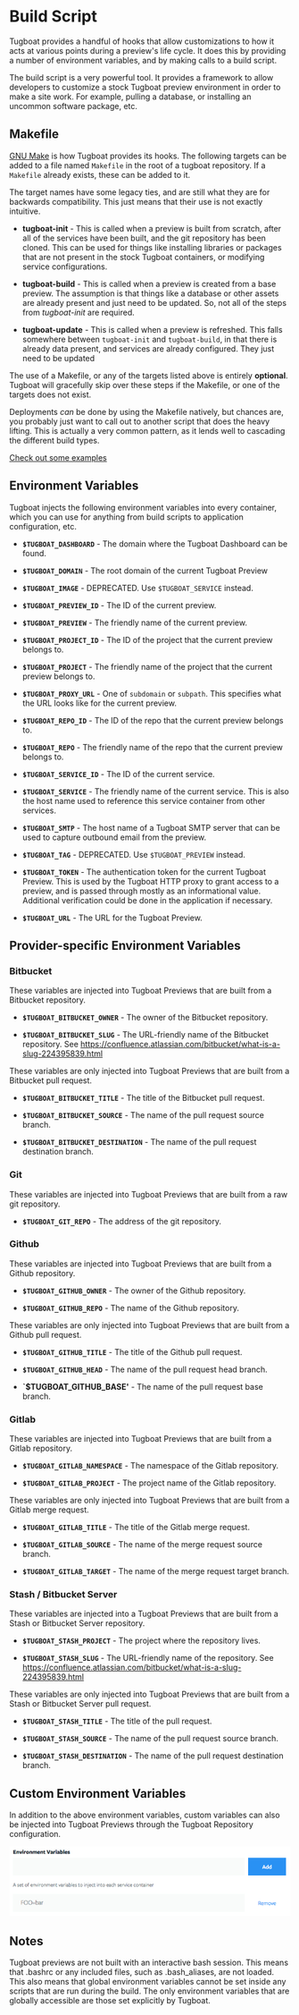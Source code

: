 # Build Script

Tugboat provides a handful of hooks that allow customizations to how it acts at
various points during a preview's life cycle. It does this by providing a
number of environment variables, and by making calls to a build script.

The build script is a very powerful tool. It provides a framework to allow
developers to customize a stock Tugboat preview environment in order to make a
site work. For example, pulling a database, or installing an uncommon software
package, etc.

## Makefile

[GNU Make](https://www.gnu.org/software/make/) is how Tugboat provides its
hooks. The following targets can be added to a file named `Makefile` in the
root of a tugboat repository. If a `Makefile` already exists, these can be
added to it.

The target names have some legacy ties, and are still what they are for
backwards compatibility. This just means that their use is not exactly
intuitive.

* **tugboat-init** - This is called when a preview is built from scratch, after
  all of the services have been built, and the git repository has been cloned.
  This can be used for things like installing libraries or packages that are
  not present in the stock Tugboat containers, or modifying service
  configurations.

* **tugboat-build** - This is called when a preview is created from a base
  preview. The assumption is that things like a database or other assets are
  already present and just need to be updated. So, not all of the steps from
  _tugboat-init_ are required.

* **tugboat-update** - This is called when a preview is refreshed. This falls
  somewhere between `tugboat-init` and `tugboat-build`, in that there is
  already data present, and services are already configured. They just need to
  be updated

The use of a Makefile, or any of the targets listed above is entirely
**optional**.  Tugboat will gracefully skip over these steps if the Makefile,
or one of the targets does not exist.

Deployments *can* be done by using the Makefile natively, but chances are, you
probably just want to call out to another script that does the heavy lifting.
This is actually a very common pattern, as it lends well to cascading the
different build types.

[Check out some examples](examples.md)

## Environment Variables

Tugboat injects the following environment variables into every container, which
you can use for anything from build scripts to application configuration, etc.

* **`$TUGBOAT_DASHBOARD`** - The domain where the Tugboat Dashboard can be found.

* **`$TUGBOAT_DOMAIN`** - The root domain of the current Tugboat Preview

* **`$TUGBOAT_IMAGE`** - DEPRECATED. Use `$TUGBOAT_SERVICE` instead.

* **`$TUGBOAT_PREVIEW_ID`** - The ID of the current preview.

* **`$TUGBOAT_PREVIEW`** - The friendly name of the current preview.

* **`$TUGBOAT_PROJECT_ID`** - The ID of the project that the current preview
  belongs to.

* **`$TUGBOAT_PROJECT`** - The friendly name of the project that the current
  preview belongs to.

* **`$TUGBOAT_PROXY_URL`** - One of `subdomain` or `subpath`. This specifies what
  the URL looks like for the current preview.

* **`$TUGBOAT_REPO_ID`** - The ID of the repo that the current preview belongs to.

* **`$TUGBOAT_REPO`** - The friendly name of the repo that the current preview
  belongs to.

* **`$TUGBOAT_SERVICE_ID`** - The ID of the current service.

* **`$TUGBOAT_SERVICE`** - The friendly name of the current service. This is also
  the host name used to reference this service container from other services.

* **`$TUGBOAT_SMTP`** - The host name of a Tugboat SMTP server that can be used
  to capture outbound email from the preview.

* **`$TUGBOAT_TAG`** - DEPRECATED. Use `$TUGBOAT_PREVIEW` instead.

* **`$TUGBOAT_TOKEN`** - The authentication token for the current Tugboat
  Preview.  This is used by the Tugboat HTTP proxy to grant access to a preview,
  and is passed through mostly as an informational value. Additional
  verification could be done in the application if necessary.

* **`$TUGBOAT_URL`** - The URL for the Tugboat Preview.

## Provider-specific Environment Variables

### Bitbucket

These variables are injected into Tugboat Previews that are built from a
Bitbucket repository.

* **`$TUGBOAT_BITBUCKET_OWNER`** - The owner of the Bitbucket repository.

* **`$TUGBOAT_BITBUCKET_SLUG`** - The URL-friendly name of the Bitbucket
  repository. See https://confluence.atlassian.com/bitbucket/what-is-a-slug-224395839.html

These variables are only injected into Tugboat Previews that are built from a
Bitbucket pull request.

* **`$TUGBOAT_BITBUCKET_TITLE`** - The title of the Bitbucket pull request.

* **`$TUGBOAT_BITBUCKET_SOURCE`** - The name of the pull request source branch.

* **`$TUGBOAT_BITBUCKET_DESTINATION`** - The name of the pull request
  destination branch.

### Git

These variables are injected into Tugboat Previews that are built from a raw
git repository.

* **`$TUGBOAT_GIT_REPO`** - The address of the git repository.

### Github

These variables are injected into Tugboat Previews that are built from a Github
repository.

* **`$TUGBOAT_GITHUB_OWNER`** - The owner of the Github repository.

* **`$TUGBOAT_GITHUB_REPO`** - The name of the Github repository.

These variables are only injected into Tugboat Previews that are built from a
Github pull request.

* **`$TUGBOAT_GITHUB_TITLE`** - The title of the Github pull request.

* **`$TUGBOAT_GITHUB_HEAD`** - The name of the pull request head branch.

* **`$TUGBOAT_GITHUB_BASE'** - The name of the pull request base branch.

### Gitlab

These variables are injected into Tugboat Previews that are built from a Gitlab
repository.

* **`$TUGBOAT_GITLAB_NAMESPACE`** - The namespace of the Gitlab repository.

* **`$TUGBOAT_GITLAB_PROJECT`** - The project name of the Gitlab repository.

These variables are only injected into Tugboat Previews that are built from a
Gitlab merge request.

* **`$TUGBOAT_GITLAB_TITLE`** - The title of the Gitlab merge request.

* **`$TUGBOAT_GITLAB_SOURCE`** - The name of the merge request source branch.

* **`$TUGBOAT_GITLAB_TARGET`** - The name of the merge request target branch.

### Stash / Bitbucket Server

These variables are injected into a Tugboat Previews that are built from a
Stash or Bitbucket Server repository.

* **`$TUGBOAT_STASH_PROJECT`** - The project where the repository lives.

* **`$TUGBOAT_STASH_SLUG`** - The URL-friendly name of the repository. See
  https://confluence.atlassian.com/bitbucket/what-is-a-slug-224395839.html

These variables are only injected into Tugboat Previews that are built from a
Stash or Bitbucket Server pull request.

* **`$TUGBOAT_STASH_TITLE`** - The title of the pull request.

* **`$TUGBOAT_STASH_SOURCE`** - The name of the pull request source branch.

* **`$TUGBOAT_STASH_DESTINATION`** - The name of the pull request destination
  branch.

## Custom Environment Variables

In addition to the above environment variables, custom variables can also be
injected into Tugboat Previews through the Tugboat Repository configuration.

![Environment Variable Configuration](_images/envvars-config.png)

## Notes

Tugboat previews are not built with an interactive bash session. This means
that .bashrc or any included files, such as .bash_aliases, are not loaded.
This also means that global environment variables cannot be set inside any
scripts that are run during the build. The only environment variables that are
globally accessible are those set explicitly by Tugboat.

